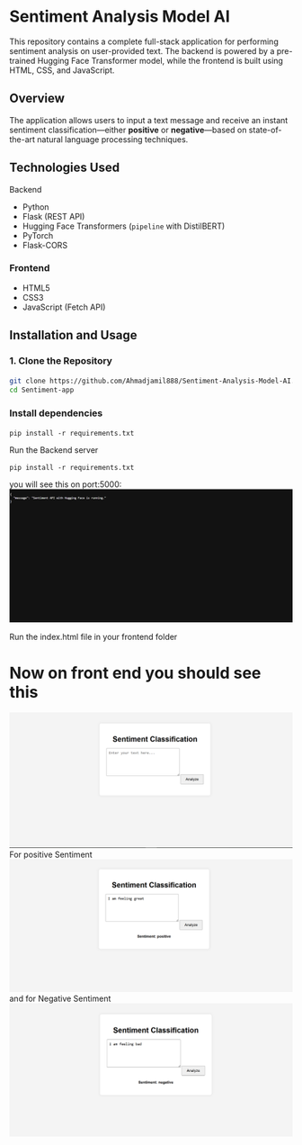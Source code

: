 # Sentiment Analysis Model AI

This repository contains a complete full-stack application for performing sentiment analysis on user-provided text. The backend is powered by a pre-trained Hugging Face Transformer model, while the frontend is built using HTML, CSS, and JavaScript.

## Overview

The application allows users to input a text message and receive an instant sentiment classification—either **positive** or **negative**—based on state-of-the-art natural language processing techniques.

## Technologies Used

 Backend
- Python
- Flask (REST API)
- Hugging Face Transformers (`pipeline` with DistilBERT)
- PyTorch
- Flask-CORS

### Frontend
- HTML5
- CSS3
- JavaScript (Fetch API)


## Installation and Usage

### 1. Clone the Repository

```bash
git clone https://github.com/Ahmadjamil888/Sentiment-Analysis-Model-AI.git
cd Sentiment-app

```
### Install dependencies 
```
pip install -r requirements.txt
```
Run the Backend server
```
pip install -r requirements.txt
```
you will see this on port:5000:
<img src="https://raw.githubusercontent.com/Ahmadjamil888/Sentiment-Analysis-Model-AI/refs/heads/main/Screenshot%202025-06-24%20165212.png">

Run the index.html file in your frontend folder
# Now on front end you should see this
<img src="https://raw.githubusercontent.com/Ahmadjamil888/Sentiment-Analysis-Model-AI/refs/heads/main/Screenshot%202025-06-24%20164442.png">
 For positive Sentiment
<img src="https://raw.githubusercontent.com/Ahmadjamil888/Sentiment-Analysis-Model-AI/refs/heads/main/Screenshot%202025-06-24%20164513.png">
 and for Negative Sentiment
<img src="https://raw.githubusercontent.com/Ahmadjamil888/Sentiment-Analysis-Model-AI/refs/heads/main/Screenshot%202025-06-24%20164531.png">







